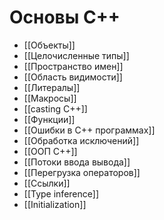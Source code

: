 # Основы C++
- [[Объекты]]
- [[Целочисленные типы]]
- [[Пространство имен]]
- [[Область видимости]]
- [[Литералы]]
- [[Макросы]]
- [[casting C++]]
- [[Функции]]
- [[Ошибки в C++ программах]]
- [[Обработка исключений]]
- [[ООП C++]]
- [[Потоки ввода вывода]]
- [[Перегрузка операторов]]
- [[Ссылки]]
- [[Type inference]]
- [[Initialization]]

